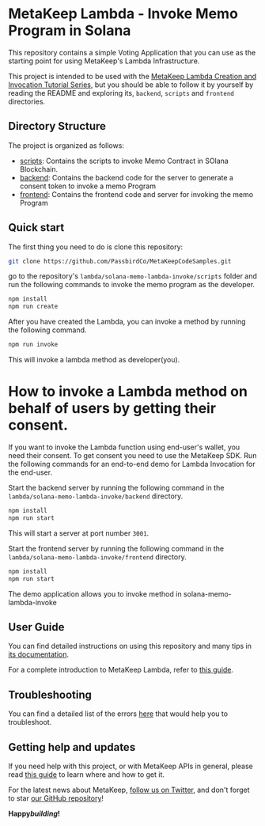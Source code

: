 # MetaKeep Lambda - Invoke Memo Program in Solana

This repository contains a simple Voting Application that you can use as the starting point
for using MetaKeep's Lambda Infrastructure.

This project is intended to be used with the
[MetaKeep Lambda Creation and Invocation Tutorial Series](https://docs.metakeep.xyz/docs/create-your-first-lambda), but you should be
able to follow it by yourself by reading the README and exploring its, `backend`, `scripts` and `frontend` directories.

## Directory Structure

The project is organized as follows:

- [scripts](./scripts): Contains the scripts to invoke Memo Contract in SOlana Blockchain.
- [backend](./backend): Contains the backend code for the server to generate a consent token to invoke a memo Program
- [frontend](./frontend): Contains the frontend code and server for invoking the memo Program

## Quick start

The first thing you need to do is clone this repository:

```sh
git clone https://github.com/PassbirdCo/MetaKeepCodeSamples.git
```

go to the repository's `lambda/solana-memo-lambda-invoke/scripts` folder and run the following commands to invoke the memo program as the developer.

```sh
npm install
npm run create
```

After you have created the Lambda, you can invoke a method by running the following command.

```sh
npm run invoke
```

This will invoke a lambda method as developer(you).

# How to invoke a Lambda method on behalf of users by getting their consent.

If you want to invoke the Lambda function using end-user's wallet, you need their consent. To get consent you need to use the MetaKeep SDK. Run the following commands for an end-to-end demo for Lambda Invocation for the end-user.

Start the backend server by running the following command in the `lambda/solana-memo-lambda-invoke/backend` directory.

```sh
npm install
npm run start
```

This will start a server at port number `3001`.

Start the frontend server by running the following command in the `lambda/solana-memo-lambda-invoke/frontend` directory.

```sh
npm install
npm run start
```

The demo application allows you to invoke method in solana-memo-lambda-invoke

## User Guide

You can find detailed instructions on using this repository and many tips in [its documentation](https://docs.metakeep.xyz/reference/lambda-101).

For a complete introduction to MetaKeep Lambda, refer to [this guide](https://docs.metakeep.xyz/reference/lambda-101).

## Troubleshooting

You can find a detailed list of the errors [here](https://docs.metakeep.xyz/reference/api-error-status#v2applambdacreate) that would help you to troubleshoot.

## Getting help and updates

If you need help with this project, or with MetaKeep APIs in general, please read [this guide](https://docs.metakeep.xyz/) to learn where and how to get it.

For the latest news about MetaKeep, [follow us on Twitter](https://twitter.com/metakeep), and don't forget to star [our GitHub repository](https://github.com/PassbirdCo/MetaKeepCodeSamples.git)!

**Happy*building*!**
